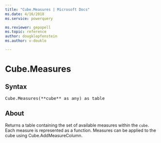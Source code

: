 ```yaml
---
title: "Cube.Measures | Microsoft Docs"
ms.date: 4/16/2018
ms.service: powerquery

ms.reviewer: gepopell
ms.topic: reference
author: dougklopfenstein
ms.author: v-douklo

---
```

# Cube.Measures

## Syntax

<pre>
Cube.Measures(**cube** as any) as table
</pre>

## About
Returns a table containing the set of available measures within the `cube`. Each measure is represented as a function. Measures can be applied to the cube using Cube.AddMeasureColumn.


  
